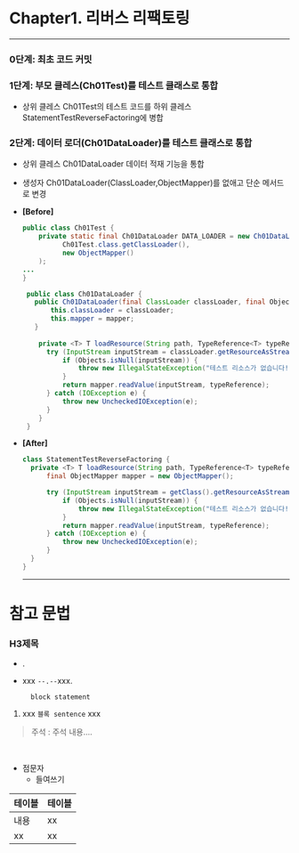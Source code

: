 # Chapter1. 리버스 리팩토링

***

### 0단계: 최초 코드 커밋

### 1단계: 부모 클레스(Ch01Test)를 테스트 클래스로 통합
- 상위 클레스 Ch01Test의 테스트 코드를 하위 클레스 StatementTestReverseFactoring에 병합

### 2단계: 데이터 로더(Ch01DataLoader)를 테스트 클래스로 통합
- 상위 클레스 Ch01DataLoader 데이터 적재 기능을 통합
- 생성자 Ch01DataLoader(ClassLoader,ObjectMapper)를 없애고 단순 메서드로 변경
- **[Before]**
  ``` java
  public class Ch01Test {
      private static final Ch01DataLoader DATA_LOADER = new Ch01DataLoader(
            Ch01Test.class.getClassLoader(),
            new ObjectMapper()
      );
  ...
  }

   public class Ch01DataLoader {
     public Ch01DataLoader(final ClassLoader classLoader, final ObjectMapper mapper) {
         this.classLoader = classLoader;
         this.mapper = mapper;
     }
   
      private <T> T loadResource(String path, TypeReference<T> typeReference) {
        try (InputStream inputStream = classLoader.getResourceAsStream(path)) {
            if (Objects.isNull(inputStream)) {
                throw new IllegalStateException("테스트 리소스가 없습니다!: " + path);
            }
            return mapper.readValue(inputStream, typeReference);
        } catch (IOException e) {
            throw new UncheckedIOException(e);
        }
      }
   }
  ```
  
- **[After]**
  ``` java
  class StatementTestReverseFactoring {
    private <T> T loadResource(String path, TypeReference<T> typeReference) {
        final ObjectMapper mapper = new ObjectMapper();

        try (InputStream inputStream = getClass().getResourceAsStream(path)) {
            if (Objects.isNull(inputStream)) {
                throw new IllegalStateException("테스트 리소스가 없습니다!: " + path);
            }
            return mapper.readValue(inputStream, typeReference);
        } catch (IOException e) {
            throw new UncheckedIOException(e);
        }
    }
  }
  ```
  
  
  ---
# 참고 문법
### H3제목 

- .
- xxx `--.--`xxx.


  ```text
    block statement
  ```

1. xxx `블록 sentence` xxx



> 주석 : 
> 주석 내용....

<br/>

- 점문자
    - 들여쓰기



| 테이블 | 테이블 |
|----|----|
| 내용 | xx |
| xx | xx |

